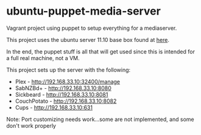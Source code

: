 ubuntu-puppet-media-server
==========================

Vagrant project using puppet to setup everything for a mediaserver.

This project uses the ubuntu server 11.10 base box found at [here](http://vagrantbox.es/170/).

In the end, the puppet stuff is all that will get used since this is intended for a full real machine, not a VM.

This project sets up the server with the following:

*   Plex - http://192.168.33.10:32400/manage
*   SabNZBd+ - http://192.168.33.10:8080
*   Sickbeard - http://192.168.33.10:8081
*   CouchPotato - http://192.168.33.10:8082
*   Cups - http://192.168.33.10:631

Note: Port customizing needs work...some are not implemented, and some don't work properly